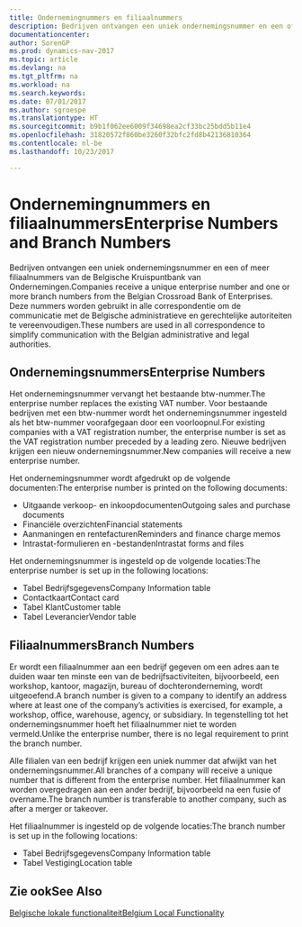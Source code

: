 ```yaml
---
title: Ondernemingnummers en filiaalnummers
description: Bedrijven ontvangen een uniek ondernemingsnummer en een of meer filiaalnummers van de Belgische Kruispuntbank van Ondernemingen. Deze nummers worden gebruikt in alle correspondentie om de communicatie met de Belgische administratieve en gerechtelijke autoriteiten te vereenvoudigen.
documentationcenter: 
author: SorenGP
ms.prod: dynamics-nav-2017
ms.topic: article
ms.devlang: na
ms.tgt_pltfrm: na
ms.workload: na
ms.search.keywords: 
ms.date: 07/01/2017
ms.author: sgroespe
ms.translationtype: HT
ms.sourcegitcommit: b9b1f062ee6009f34698ea2cf33bc25bdd5b11e4
ms.openlocfilehash: 31820572f860be3260f32bfc2fd8b42136810364
ms.contentlocale: nl-be
ms.lasthandoff: 10/23/2017

---
```

# <a name="enterprise-numbers-and-branch-numbers"></a><span data-ttu-id="b4042-104">Ondernemingnummers en filiaalnummers</span><span class="sxs-lookup"><span data-stu-id="b4042-104">Enterprise Numbers and Branch Numbers</span></span>
<span data-ttu-id="b4042-105">Bedrijven ontvangen een uniek ondernemingsnummer en een of meer filiaalnummers van de Belgische Kruispuntbank van Ondernemingen.</span><span class="sxs-lookup"><span data-stu-id="b4042-105">Companies receive a unique enterprise number and one or more branch numbers from the Belgian Crossroad Bank of Enterprises.</span></span> <span data-ttu-id="b4042-106">Deze nummers worden gebruikt in alle correspondentie om de communicatie met de Belgische administratieve en gerechtelijke autoriteiten te vereenvoudigen.</span><span class="sxs-lookup"><span data-stu-id="b4042-106">These numbers are used in all correspondence to simplify communication with the Belgian administrative and legal authorities.</span></span>  

## <a name="enterprise-numbers"></a><span data-ttu-id="b4042-107">Ondernemingsnummers</span><span class="sxs-lookup"><span data-stu-id="b4042-107">Enterprise Numbers</span></span>  
 <span data-ttu-id="b4042-108">Het ondernemingsnummer vervangt het bestaande btw-nummer.</span><span class="sxs-lookup"><span data-stu-id="b4042-108">The enterprise number replaces the existing VAT number.</span></span> <span data-ttu-id="b4042-109">Voor bestaande bedrijven met een btw-nummer wordt het ondernemingsnummer ingesteld als het btw-nummer voorafgegaan door een voorloopnul.</span><span class="sxs-lookup"><span data-stu-id="b4042-109">For existing companies with a VAT registration number, the enterprise number is set as the VAT registration number preceded by a leading zero.</span></span> <span data-ttu-id="b4042-110">Nieuwe bedrijven krijgen een nieuw ondernemingsnummer.</span><span class="sxs-lookup"><span data-stu-id="b4042-110">New companies will receive a new enterprise number.</span></span>  

 <span data-ttu-id="b4042-111">Het ondernemingsnummer wordt afgedrukt op de volgende documenten:</span><span class="sxs-lookup"><span data-stu-id="b4042-111">The enterprise number is printed on the following documents:</span></span>  

-   <span data-ttu-id="b4042-112">Uitgaande verkoop- en inkoopdocumenten</span><span class="sxs-lookup"><span data-stu-id="b4042-112">Outgoing sales and purchase documents</span></span>  
-   <span data-ttu-id="b4042-113">Financiële overzichten</span><span class="sxs-lookup"><span data-stu-id="b4042-113">Financial statements</span></span>  
-   <span data-ttu-id="b4042-114">Aanmaningen en rentefacturen</span><span class="sxs-lookup"><span data-stu-id="b4042-114">Reminders and finance charge memos</span></span>  
-   <span data-ttu-id="b4042-115">Intrastat-formulieren en -bestanden</span><span class="sxs-lookup"><span data-stu-id="b4042-115">Intrastat forms and files</span></span>  

<span data-ttu-id="b4042-116">Het ondernemingsnummer is ingesteld op de volgende locaties:</span><span class="sxs-lookup"><span data-stu-id="b4042-116">The enterprise number is set up in the following locations:</span></span>  

-   <span data-ttu-id="b4042-117">Tabel Bedrijfsgegevens</span><span class="sxs-lookup"><span data-stu-id="b4042-117">Company Information table</span></span>  
-   <span data-ttu-id="b4042-118">Contactkaart</span><span class="sxs-lookup"><span data-stu-id="b4042-118">Contact card</span></span>  
-   <span data-ttu-id="b4042-119">Tabel Klant</span><span class="sxs-lookup"><span data-stu-id="b4042-119">Customer table</span></span>  
-   <span data-ttu-id="b4042-120">Tabel Leverancier</span><span class="sxs-lookup"><span data-stu-id="b4042-120">Vendor table</span></span>  

## <a name="branch-numbers"></a><span data-ttu-id="b4042-121">Filiaalnummers</span><span class="sxs-lookup"><span data-stu-id="b4042-121">Branch Numbers</span></span>  
 <span data-ttu-id="b4042-122">Er wordt een filiaalnummer aan een bedrijf gegeven om een adres aan te duiden waar ten minste een van de bedrijfsactiviteiten, bijvoorbeeld, een workshop, kantoor, magazijn, bureau of dochteronderneming, wordt uitgeoefend.</span><span class="sxs-lookup"><span data-stu-id="b4042-122">A branch number is given to a company to identify an address where at least one of the company’s activities is exercised, for example, a workshop, office, warehouse, agency, or subsidiary.</span></span> <span data-ttu-id="b4042-123">In tegenstelling tot het ondernemingsnummer hoeft het filiaalnummer niet te worden vermeld.</span><span class="sxs-lookup"><span data-stu-id="b4042-123">Unlike the enterprise number, there is no legal requirement to print the branch number.</span></span>  

 <span data-ttu-id="b4042-124">Alle filialen van een bedrijf krijgen een uniek nummer dat afwijkt van het ondernemingsnummer.</span><span class="sxs-lookup"><span data-stu-id="b4042-124">All branches of a company will receive a unique number that is different from the enterprise number.</span></span> <span data-ttu-id="b4042-125">Het filiaalnummer kan worden overgedragen aan een ander bedrijf, bijvoorbeeld na een fusie of overname.</span><span class="sxs-lookup"><span data-stu-id="b4042-125">The branch number is transferable to another company, such as after a merger or takeover.</span></span>  

 <span data-ttu-id="b4042-126">Het filiaalnummer is ingesteld op de volgende locaties:</span><span class="sxs-lookup"><span data-stu-id="b4042-126">The branch number is set up in the following locations:</span></span>  

-   <span data-ttu-id="b4042-127">Tabel Bedrijfsgegevens</span><span class="sxs-lookup"><span data-stu-id="b4042-127">Company Information table</span></span>  
-   <span data-ttu-id="b4042-128">Tabel Vestiging</span><span class="sxs-lookup"><span data-stu-id="b4042-128">Location table</span></span>  

## <a name="see-also"></a><span data-ttu-id="b4042-129">Zie ook</span><span class="sxs-lookup"><span data-stu-id="b4042-129">See Also</span></span>  
 [<span data-ttu-id="b4042-130">Belgische lokale functionaliteit</span><span class="sxs-lookup"><span data-stu-id="b4042-130">Belgium Local Functionality</span></span>](belgium-local-functionality.md)

